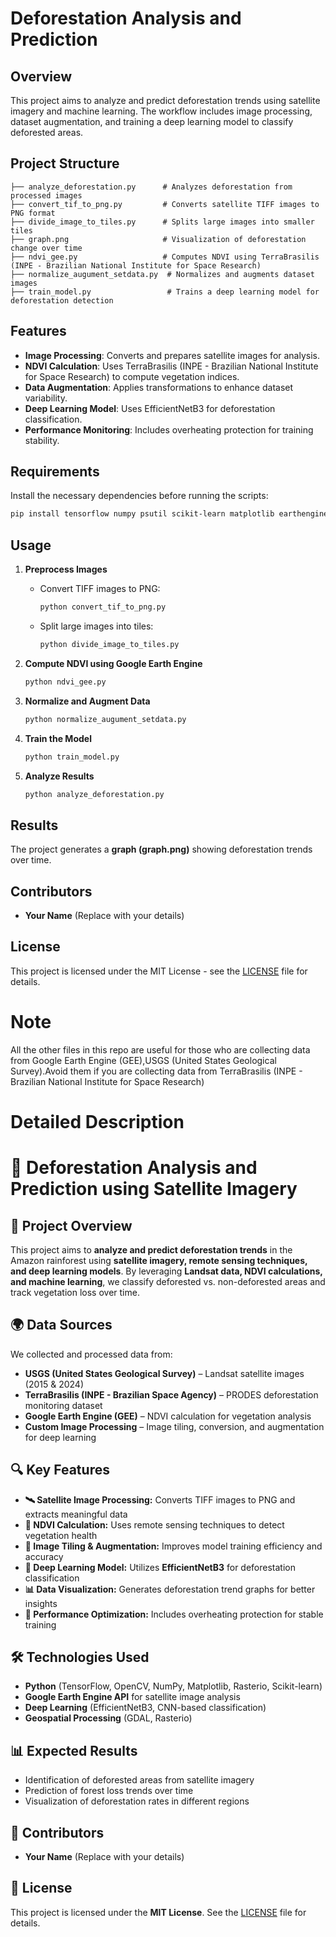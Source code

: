 
# Deforestation Analysis and Prediction

## Overview
This project aims to analyze and predict deforestation trends using satellite imagery and machine learning. The workflow includes image processing, dataset augmentation, and training a deep learning model to classify deforested areas.

## Project Structure
```
├── analyze_deforestation.py      # Analyzes deforestation from processed images
├── convert_tif_to_png.py         # Converts satellite TIFF images to PNG format
├── divide_image_to_tiles.py      # Splits large images into smaller tiles
├── graph.png                     # Visualization of deforestation change over time
├── ndvi_gee.py                   # Computes NDVI using TerraBrasilis (INPE - Brazilian National Institute for Space Research) 
├── normalize_augument_setdata.py  # Normalizes and augments dataset images
├── train_model.py                 # Trains a deep learning model for deforestation detection
```

## Features
- **Image Processing**: Converts and prepares satellite images for analysis.
- **NDVI Calculation**: Uses TerraBrasilis (INPE - Brazilian National Institute for Space Research)  to compute vegetation indices.
- **Data Augmentation**: Applies transformations to enhance dataset variability.
- **Deep Learning Model**: Uses EfficientNetB3 for deforestation classification.
- **Performance Monitoring**: Includes overheating protection for training stability.

## Requirements
Install the necessary dependencies before running the scripts:
```bash
pip install tensorflow numpy psutil scikit-learn matplotlib earthengine-api
```

## Usage
1. **Preprocess Images**
   - Convert TIFF images to PNG:
     ```bash
     python convert_tif_to_png.py
     ```
   - Split large images into tiles:
     ```bash
     python divide_image_to_tiles.py
     ```
   
2. **Compute NDVI using Google Earth Engine**
   ```bash
   python ndvi_gee.py
   ```

3. **Normalize and Augment Data**
   ```bash
   python normalize_augument_setdata.py
   ```

4. **Train the Model**
   ```bash
   python train_model.py
   ```

5. **Analyze Results**
   ```bash
   python analyze_deforestation.py
   ```

## Results
The project generates a **graph (graph.png)** showing deforestation trends over time.

## Contributors
- **Your Name** (Replace with your details)

## License
This project is licensed under the MIT License - see the [LICENSE](LICENSE) file for details.
 
# Note
All the other files in this repo are useful for those who are collecting data from Google Earth Engine (GEE),USGS (United States Geological Survey).Avoid them if you are collecting data from TerraBrasilis (INPE - Brazilian National Institute for Space Research) 
# Detailed Description
# 🌿 Deforestation Analysis and Prediction using Satellite Imagery  

## 📌 Project Overview  
This project aims to **analyze and predict deforestation trends** in the Amazon rainforest using **satellite imagery, remote sensing techniques, and deep learning models**. By leveraging **Landsat data, NDVI calculations, and machine learning**, we classify deforested vs. non-deforested areas and track vegetation loss over time.  

## 🌍 Data Sources  
We collected and processed data from:  
- **USGS (United States Geological Survey)** – Landsat satellite images (2015 & 2024)  
- **TerraBrasilis (INPE - Brazilian Space Agency)** – PRODES deforestation monitoring dataset  
- **Google Earth Engine (GEE)** – NDVI calculation for vegetation analysis  
- **Custom Image Processing** – Image tiling, conversion, and augmentation for deep learning  

## 🔍 Key Features  
- **🛰️ Satellite Image Processing:** Converts TIFF images to PNG and extracts meaningful data  
- **🌱 NDVI Calculation:** Uses remote sensing techniques to detect vegetation health  
- **🧩 Image Tiling & Augmentation:** Improves model training efficiency and accuracy  
- **🧠 Deep Learning Model:** Utilizes **EfficientNetB3** for deforestation classification  
- **📊 Data Visualization:** Generates deforestation trend graphs for better insights  
- **🚀 Performance Optimization:** Includes overheating protection for stable training  

## 🛠️ Technologies Used  
- **Python** (TensorFlow, OpenCV, NumPy, Matplotlib, Rasterio, Scikit-learn)  
- **Google Earth Engine API** for satellite image analysis  
- **Deep Learning** (EfficientNetB3, CNN-based classification)  
- **Geospatial Processing** (GDAL, Rasterio)  

## 📊 Expected Results  
- Identification of deforested areas from satellite imagery  
- Prediction of forest loss trends over time  
- Visualization of deforestation rates in different regions  

## 🤝 Contributors  
- **Your Name** (Replace with your details)  

## 📜 License  
This project is licensed under the **MIT License**. See the [LICENSE](LICENSE) file for details.  
